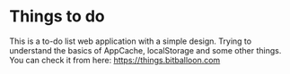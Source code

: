 # Things to do

This is a to-do list web application with a simple design.
Trying to understand the basics of AppCache, localStorage and some other things.
You can check it from here: https://things.bitballoon.com
